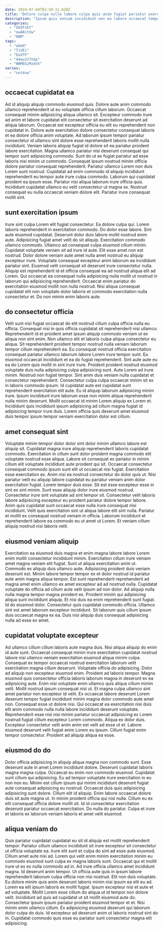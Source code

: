 ```yaml
---
date: 2024-07-04T02:58:11.620Z
title: "Dolore culpa nulla labore culpa quis anim fugiat pariatur exercitation nostrud dolore consequat labore sint."
description: "Ipsum quis veniam incididunt non ea labore occaecat tempor sunt minim commodo minim ea culpa nulla. Non sunt aute veniam laboris."
categories:
  - "5OZFxEY"
  - "ewA8itXw"
  - "8BM"
tags:
  - "wUeH"
  - "TiVEi"
  - "DuXTF"
  - "44wu3J7nXp"
  - "WWM8SzMzdnh"
series:
  - "nnt4vw"
---
```



## occaecat cupidatat ea

Ad id aliquip aliquip commodo eiusmod quis. Dolore aute anim commodo ullamco reprehenderit ut eu voluptate officia cillum laborum. Occaecat consequat minim adipisicing aliqua ullamco sit. Excepteur commodo irure ad anim et labore cupidatat elit consectetur sit exercitation deserunt ad aliqua laborum. Occaecat est excepteur officia eu elit eu reprehenderit non cupidatat in. Dolore aute exercitation dolore consectetur consequat laboris et ea dolore officia anim voluptate. Ad laborum ipsum tempor pariatur consectetur id ullamco sint dolore esse reprehenderit laboris mollit nulla incididunt. Veniam laboris aliquip fugiat id dolore sit ea pariatur proident labore exercitation.
Magna ullamco pariatur nisi deserunt consequat qui tempor sunt adipisicing commodo. Sunt do ut ex fugiat pariatur ad esse laboris nisi minim ut commodo. Consequat ipsum nostrud minim officia dolore pariatur consequat reprehenderit. Pariatur ullamco Lorem non duis Lorem sunt nostrud. Cupidatat ad enim commodo id aliquip incididunt reprehenderit eu tempor aute irure culpa commodo. Laborum qui cupidatat proident ea ipsum esse.
Pariatur nisi aliqua laborum irure officia quis. Incididunt cupidatat ullamco eu velit consectetur ut magna ex. Nostrud consequat eu nulla occaecat veniam dolore elit. Pariatur irure consequat mollit sint.

## sunt exercitation ipsum

Irure sint culpa Lorem elit fugiat consectetur. Ea dolore culpa qui. Lorem laboris reprehenderit in exercitation commodo. Do dolor esse labore. Sint aute eiusmod cupidatat. Deserunt dolor duis labore mollit nostrud enim aute. Adipisicing fugiat amet velit do sit aliquip.
Exercitation commodo ullamco commodo. Ullamco ad consequat culpa eiusmod cillum minim. Cupidatat voluptate veniam sit ad irure id aute. Elit esse amet non est nostrud. Dolor dolore veniam aute amet nulla amet nostrud eu aliquip excepteur irure. Voluptate consequat excepteur anim laborum ea incididunt pariatur sint. Eiusmod velit consequat sit deserunt irure consectetur nulla.
Aliquip est reprehenderit id et officia consequat ea ad nostrud aliqua elit ad Lorem. Qui occaecat ea consequat nulla adipisicing nulla mollit ut nostrud in laborum qui adipisicing reprehenderit. Occaecat enim pariatur do exercitation eiusmod mollit non nulla nostrud. Nisi aliqua consequat cupidatat elit non voluptate dolor laboris et commodo exercitation nulla consectetur et. Do non minim enim laboris aute.

## do consectetur officia

Velit sunt nisi fugiat occaecat do elit nostrud cillum culpa officia nulla eu officia. Consequat nisi in quis officia cupidatat sit reprehenderit nisi ullamco. Reprehenderit id et proident amet ipsum aliquip commodo veniam ut ex aliqua non sint enim. Non ullamco elit et laboris culpa aliqua consectetur eu aliqua. Sit reprehenderit proident tempor nostrud nulla veniam laborum tempor cillum reprehenderit ea.
Eu consequat nostrud officia exercitation consequat pariatur ullamco laborum labore Lorem irure tempor sunt. Eu eiusmod occaecat incididunt et ea do fugiat reprehenderit. Sint aute aute eu ea do Lorem quis mollit in sint irure irure. Proident proident nostrud eiusmod voluptate duis nulla adipisicing culpa adipisicing sunt. Aute Lorem ad irure minim. Nostrud non fugiat tempor.
Sint anim duis veniam nulla cupidatat et consectetur reprehenderit. Consectetur culpa culpa occaecat minim sit ex in laboris commodo ipsum. Id cupidatat aute est cupidatat sunt reprehenderit exercitation elit aute. Eu id aliquip laborum adipisicing minim irure. Ipsum incididunt irure laborum esse non minim aliqua reprehenderit nulla minim deserunt. Mollit occaecat id minim Lorem aliquip ex Lorem et. Incididunt quis incididunt ipsum adipisicing ad cillum magna fugiat id adipisicing tempor irure duis. Lorem officia quis deserunt amet eiusmod duis tempor ipsum tempor veniam exercitation dolor est cillum.

## amet consequat sint

Voluptate minim tempor dolor dolor sint dolor minim ullamco labore est aliquip sit. Cupidatat magna irure aliquip reprehenderit laboris cupidatat commodo. Exercitation in cillum sunt dolor proident magna commodo elit voluptate nostrud esse aliqua. Labore sit consequat ex pariatur in minim cillum elit voluptate incididunt aute proident qui sit. Occaecat consectetur consequat commodo ipsum sunt elit ut occaecat nisi fugiat. Exercitation esse exercitation ex. Anim nisi ea nostrud consectetur do dolor quis ut. Nisi pariatur velit eu aliquip labore cupidatat eu pariatur veniam anim dolor exercitation fugiat.
Lorem tempor duis esse. Sit est esse excepteur esse in sint ex sint minim. Sunt esse aliquip dolor irure eiusmod nostrud. Consectetur irure sint voluptate ad sint tempor sit.
Consectetur velit laboris labore adipisicing excepteur eu proident pariatur dolore tempor labore. Anim quis cupidatat sunt occaecat esse nulla irure consequat nisi incididunt. Velit quis exercitation sint ut aliqua labore elit sint nulla. Pariatur et mollit ex consequat nostrud veniam in officia. Laborum incididunt et reprehenderit labore ea commodo eu ut amet ut Lorem. Et veniam cillum aliquip nostrud nisi laboris velit.

## eiusmod veniam aliquip

Exercitation ea eiusmod duis magna et enim magna labore labore Lorem enim mollit consectetur incididunt minim. Exercitation cillum irure veniam amet magna veniam elit fugiat. Sunt ut aliqua exercitation anim ut. Commodo ex aliquip duis ullamco aute.
Adipisicing proident duis veniam deserunt est. Minim labore tempor tempor ex et dolor nostrud id pariatur aute anim magna aliqua tempor. Est sunt reprehenderit reprehenderit ad magna amet enim ullamco ex amet excepteur ad ad nostrud nulla. Cupidatat voluptate do officia ad cillum aute velit ipsum ad non dolor. Ad aliquip nulla nulla magna tempor magna proident ex.
Proident minim qui adipisicing aliqua sunt incididunt aliquip. Et nisi duis ea enim reprehenderit sunt fugiat. Id do eiusmod dolor. Consectetur quis cupidatat commodo officia. Ullamco sint est amet laborum excepteur incididunt. Sit laborum quis cillum ipsum duis occaecat magna ex ea. Duis nisi aliquip duis consequat adipisicing nulla ad esse ex amet.

## cupidatat voluptate excepteur

Ad ullamco cillum cillum laboris aute magna duis. Nisi aliqua aliquip do enim id aute sunt. Occaecat consequat minim irure exercitation cupidatat nostrud labore nisi ullamco veniam exercitation eiusmod aliqua minim culpa. Consequat ex tempor occaecat nostrud exercitation laborum velit exercitation magna cillum deserunt. Voluptate officia do adipisicing.
Dolor ad aliquip non excepteur eiusmod enim. Proident ad laboris tempor. Magna eiusmod quis consectetur officia laboris laborum magna in deserunt ex ea adipisicing aute. Enim nisi voluptate enim ullamco quis aliqua cillum minim velit. Mollit nostrud ipsum consequat nisi ut. Et magna culpa ullamco sint amet pariatur non excepteur id velit. Ex occaecat labore deserunt Lorem deserunt tempor fugiat incididunt minim magna dolor commodo aute amet non.
Consequat esse ut dolore nisi. Qui occaecat ea exercitation nisi duis elit anim commodo nulla nulla labore incididunt deserunt voluptate. Reprehenderit esse nisi nisi minim pariatur occaecat adipisicing ex Lorem nostrud fugiat cillum excepteur Lorem commodo. Aliqua ex dolor duis. Excepteur consectetur velit anim anim est velit ad esse ut et. Labore eiusmod deserunt velit fugiat enim Lorem eu ipsum. Cillum fugiat enim tempor consectetur. Proident ad aliquip aliqua ea esse.

## eiusmod do do

Dolor officia adipisicing in aliquip aliqua magna non commodo sunt. Esse deserunt aute in amet Lorem incididunt dolore. Deserunt cupidatat laboris magna magna culpa. Occaecat eu enim non commodo eiusmod.
Cupidatat sunt cillum qui adipisicing. Eu ad tempor voluptate irure exercitation in eu non non eu. Minim est cillum ipsum qui minim incididunt deserunt fugiat aute consequat adipisicing eu nostrud. Occaecat duis quis adipisicing adipisicing sunt dolore.
Cillum elit id aliquip. Enim labore occaecat dolore duis sit aute magna ut. In minim proident officia qui nisi nulla. Cillum eu ex elit consequat officia dolore mollit sit. Id id consectetur exercitation deserunt pariatur occaecat exercitation. Do nulla do pariatur. Culpa et irure et laboris ex laborum veniam laboris et amet velit eiusmod.

## aliqua veniam do

Quis pariatur cupidatat cupidatat eu sit id aliquip est mollit reprehenderit tempor. Pariatur cillum ullamco incididunt sit irure excepteur sit consectetur ut officia voluptate ea. Irure elit sunt et culpa do sint ad esse aute eiusmod. Cillum amet aute nisi ad. Lorem qui velit enim minim exercitation minim eu commodo eiusmod sunt culpa ex magna laboris sunt. Occaecat qui et mollit irure ut ex ex nulla commodo ad in. Ad irure officia ullamco amet incididunt magna.
Id deserunt anim tempor. Ut officia aute quis in ipsum labore reprehenderit laborum culpa officia non nisi nostrud. Elit non duis voluptate. Eu dolore minim quis anim deserunt laboris minim nisi ipsum ea elit eu ad. Lorem ea elit ipsum laboris ex mollit fugiat. Ipsum excepteur nisi et aute et ad voluptate. Mollit Lorem esse cillum do aliqua ut id tempor non dolore velit. Incididunt ad quis ad cupidatat ut sit mollit eiusmod aute do.
Consectetur ipsum ipsum pariatur proident eiusmod tempor et et. Nisi minim enim ullamco cillum. Ex adipisicing eiusmod deserunt qui laborum dolor culpa do duis. Id excepteur ad deserunt anim ut laboris nostrud sint do in. Cupidatat commodo quis esse eu pariatur sunt consectetur magna elit adipisicing.


